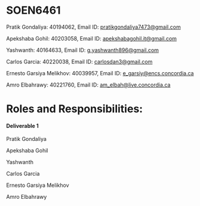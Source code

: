 # SOEN6461

Pratik Gondaliya: 40194062, Email ID: pratikgondaliya7473@gmail.com

Apekshaba Gohil: 40203058, Email ID: apekshabagohil.it@gmail.com

Yashwanth: 40164633, Email ID: g.yashwanth896@gmail.com

Carlos Garcia: 40220038, Email ID: carlosdan3@gmail.com

Ernesto Garsiya Melikhov: 40039957, Email ID: e_garsiy@encs.concordia.ca

Amro Elbahrawy: 40221760, Email ID: am_elbah@live.concordia.ca

# Roles and Responsibilities:

#### Deliverable 1

Pratik Gondaliya

Apekshaba Gohil

Yashwanth

Carlos Garcia

Ernesto Garsiya Melikhov

Amro Elbahrawy
